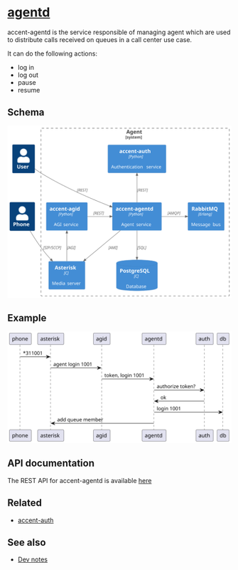 # [agentd](https://github/ryanwclark1/accent-agentd)

accent-agentd is the service responsible of managing agent which are used to distribute calls received on queues in a call center use case.

It can do the following actions:

* log in
* log out
* pause
* resume

## Schema

![Agent schema](diagram.svg)

## Example

![Sequence diagram](sequence-diagram.svg)

## API documentation

The REST API for accent-agentd is available [here](../api/agent.html)

## Related

* [accent-auth](authentication.html)

## See also

* [Dev notes](agent-core.html)
